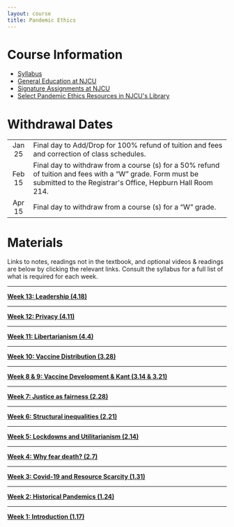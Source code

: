 ```yaml
---
layout: course
title: Pandemic Ethics
---
```




# Course Information
+  [Syllabus](syllabus.pdf)
+ [General Education at NJCU](http://www.njcu.edu/department/general-education)
+ [Signature Assignments at NJCU](https://www.njcu.edu/academics/resources-services/general-education/signature-assignment-information-students)
+ [Select Pandemic Ethics Resources in NJCU's Library](library.pdf)





# Withdrawal Dates

|         	 |     |
| :-------------: | ------------- |
| Jan 25 | Final day to Add/Drop for 100% refund of tuition and fees and correction of class schedules. |
| Feb 15 | Final day to withdraw from a course (s) for a 50% refund of tuition and fees with a “W” grade. Form must be submitted to the Registrar's Office, Hepburn Hall Room 214.|
| Apr 15  | Final day to withdraw from a course (s) for a “W” grade.|



# Materials 
Links to notes, readings not in the textbook, and optional videos & readings are below by clicking the relevant links. Consult the syllabus for a full list of what is required for each week. 


---

**[Week 13: Leadership (4.18)](leadership)**


---

**[Week 12: Privacy (4.11)](privacy)**


---

**[Week 11: Libertarianism (4.4)](libertarianism)**


---

**[Week 10: Vaccine Distribution (3.28)](distribution)**



---

**[Week 8 & 9: Vaccine Development & Kant (3.14 & 3.21)](vaccines)**


---

**[Week 7: Justice as fairness (2.28)](rawls)**

---

**[Week 6: Structural inequalities (2.21)](inequalities)**

---

**[Week 5: Lockdowns and Utilitarianism (2.14)](lockdowns)**

---

**[Week 4: Why fear death? (2.7)](epicurus)**

---

**[Week 3: Covid-19 and Resource Scarcity (1.31)](resources)**

---

**[Week 2: Historical Pandemics (1.24)](history)**

---

**[Week 1: Introduction (1.17)](intro)**







